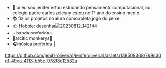 - 👋 oi eu sou jenifer estou estudando pensamento computacional, no colegio padre carlos zelesny estou no 1° ano do ensino medio.
- 📚 fiz os projetos no alura como:roleta,jogo do peixe
- ✍️ Hobbie: desenhar![20230812_142144](https://github.com/jeniferoliveira1/jeniferoliveira1/assets/138508368/62071690-0820-4c7e-a749-c5a524e089c1)
- 🎶 banda preferida🎶
- 🎸arcitic monkerys🎸
- 🎧música preferida 🎤

https://github.com/jeniferoliveira1/jeniferoliveira1/assets/138508368/769c30df-49ea-4113-b55c-97893c12532a
